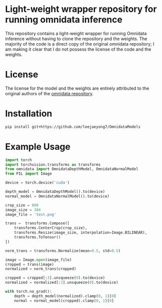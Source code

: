 # Light-weight wrapper repository for running omnidata inference
This repository contains a light-weight wrapper for running Omnidata inference without having to clone the repository and the weights.
The majority of the code is a direct copy of the original omnidata repository; I am making it clear that I do not possess the license of the code and the weights.

# License
The license for the model and the weights are entirely attributed to the original authors of the [omnidata repository](https://github.com/EPFL-VILAB/omnidata).

# Installation
```bash
pip install git+https://github.com/leejaeyong7/OmnidataModels
```

# Example Usage
```python
import torch
import torchvision.transforms as transforms
from omnidata import OmnidataDepthModel, OmnidataNormalModel
from PIL import Image

device = torch.device('cuda')

depth_model = OmnidataDepthModel().to(device)
normal_model = OmnidataNormalModel().to(device)

crop_size = 800
image_size = 384
image_file = 'test.png'

trans =  transforms.Compose([
    transforms.CenterCrop(crop_size),
    transforms.Resize(image_size, interpolation=Image.BILINEAR),
    transforms.ToTensor()
])

norm_trans = transforms.Normalize(mean=0.5, std=0.5)

image = Image.open(image_file)
cropped = trans(image)
normalized = norm_trans(cropped)

cropped = cropped[:3].unsqueeze(0).to(device)
normalized = normalized[:3].unsqueeze(0).to(device)

with torch.no_grad():
    depth = depth_model(normalized).clamp(0, 1)[0]
    normal = normal_model(cropped).clamp(0, 1)[0]

```
